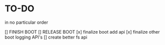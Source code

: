 # TO-DO
in no particular order

[] FINISH BOOT
    [] RELEASE BOOT
[x] finalize boot add api
[x] finalize other boot logging API's
[] create better fs api